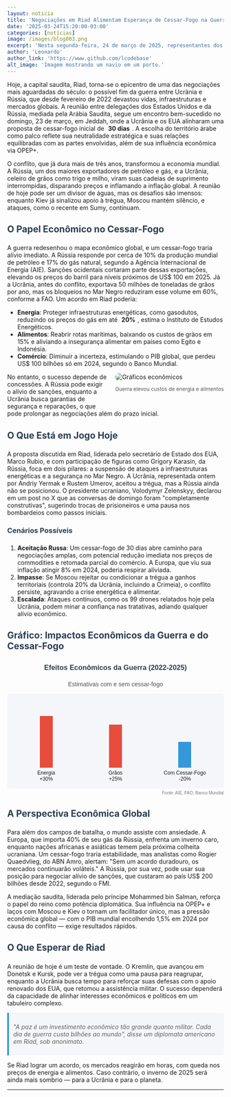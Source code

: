 ```yaml
---
layout: noticia
title: 'Negociações em Riad Alimentam Esperança de Cessar-Fogo na Guerra Ucrânia-Rússia'
date: '2025-03-24T15:20:00-03:00'
categories: [notícias]
image: /images/blog003.png
excerpt: 'Nesta segunda-feira, 24 de março de 2025, representantes dos EUA e da Rússia reúnem-se em Riad, Arábia Saudita, para discutir um cessar-fogo na guerra entre Ucrânia e Rússia, com foco em impactos econômicos e estabilidade global. Após conversas "construtivas" com a Ucrânia no domingo, a proposta de uma trégua de 30 dias ganha força, mas a resposta de Moscou ainda é incerta.'
author: 'Leonardo'
author_link: 'https://www.github.com/lcodebase'
alt_image: 'Imagem mostrando um navio em um porto.'
---
```


Hoje, a capital saudita, Riad, torna-se o epicentro de uma das negociações mais aguardadas do século: o possível fim da guerra entre Ucrânia e Rússia, que desde fevereiro de 2022 devastou vidas, infraestruturas e mercados globais. A reunião entre delegações dos Estados Unidos e da Rússia, mediada pela Arábia Saudita, segue um encontro bem-sucedido no domingo, 23 de março, em Jeddah, onde a Ucrânia e os EUA alinharam uma proposta de cessar-fogo inicial de <span class="highlight">30 dias</span>. A escolha do território árabe como palco reflete sua neutralidade estratégica e suas relações equilibradas com as partes envolvidas, além de sua influência econômica via OPEP+.

O conflito, que já dura mais de três anos, transformou a economia mundial. A Rússia, um dos maiores exportadores de petróleo e gás, e a Ucrânia, celeiro de grãos como trigo e milho, viram suas cadeias de suprimento interrompidas, disparando preços e inflamando a inflação global. A reunião de hoje pode ser um divisor de águas, mas os desafios são imensos: enquanto Kiev já sinalizou apoio à trégua, Moscou mantém silêncio, e ataques, como o recente em Sumy, continuam.

## O Papel Econômico no Cessar-Fogo

A guerra redesenhou o mapa econômico global, e um cessar-fogo traria alívio imediato. A Rússia responde por cerca de 10% da produção mundial de petróleo e 17% do gás natural, segundo a Agência Internacional de Energia (AIE). Sanções ocidentais cortaram parte dessas exportações, elevando os preços do barril para níveis próximos de US$ 100 em 2025. Já a Ucrânia, antes do conflito, exportava 50 milhões de toneladas de grãos por ano, mas os bloqueios no Mar Negro reduziram esse volume em 60%, conforme a FAO. Um acordo em Riad poderia:

- **Energia**: Proteger infraestruturas energéticas, como gasodutos, reduzindo os preços do gás em até <span class="highlight">20%</span>, estima o Instituto de Estudos Energéticos.
- **Alimentos**: Reabrir rotas marítimas, baixando os custos de grãos em 15% e aliviando a insegurança alimentar em países como Egito e Indonésia.
- **Comércio**: Diminuir a incerteza, estimulando o PIB global, que perdeu US$ 100 bilhões só em 2024, segundo o Banco Mundial.

<div style="float: right; margin: 0 0 20px 20px;">
    <img src="https://via.placeholder.com/300x200.png?text=Impacto+Econômico" alt="Gráficos econômicos" style="border-radius: 10px;">
    <p style="font-size: 12px; color: #555; text-align: center;">Guerra elevou custos de energia e alimentos</p>
</div>

No entanto, o sucesso depende de concessões. A Rússia pode exigir o alívio de sanções, enquanto a Ucrânia busca garantias de segurança e reparações, o que pode prolongar as negociações além do prazo inicial.

## O Que Está em Jogo Hoje

A proposta discutida em Riad, liderada pelo secretário de Estado dos EUA, Marco Rubio, e com participação de figuras como Grigory Karasin, da Rússia, foca em dois pilares: a suspensão de ataques a infraestruturas energéticas e a segurança no Mar Negro. A Ucrânia, representada ontem por Andriy Yermak e Rustem Umerov, aceitou a trégua, mas a Rússia ainda não se posicionou. O presidente ucraniano, Volodymyr Zelenskyy, declarou em um post no X que as conversas de domingo foram "completamente construtivas", sugerindo trocas de prisioneiros e uma pausa nos bombardeios como passos iniciais.

### Cenários Possíveis

1. **Aceitação Russa**: Um cessar-fogo de 30 dias abre caminho para negociações amplas, com potencial redução imediata nos preços de commodities e retomada parcial do comércio. A Europa, que viu sua inflação atingir 8% em 2024, poderia respirar aliviada.
2. **Impasse**: Se Moscou rejeitar ou condicionar a trégua a ganhos territoriais (controla 20% da Ucrânia, incluindo a Crimeia), o conflito persiste, agravando a crise energética e alimentar.
3. **Escalada**: Ataques contínuos, como os 99 drones relatados hoje pela Ucrânia, podem minar a confiança nas tratativas, adiando qualquer alívio econômico.

## Gráfico: Impactos Econômicos da Guerra e do Cessar-Fogo

<div style="width: 100%; max-width: 800px; margin: 20px 0; font-family: Arial, sans-serif;">
    <h3 style="text-align: center; color: #2c3e50;">Efeitos Econômicos da Guerra (2022-2025)</h3>
    <p style="text-align: center; font-size: 14px; color: #555;">Estimativas com e sem cessar-fogo</p>
    <div style="background-color: #f5f6fa; padding: 10px; border-radius: 5px;">
        <div style="display: flex; justify-content: space-between; align-items: flex-end; height: 200px;">
            <div style="text-align: center; flex: 1;">
                <div style="background-color: #e74c3c; height: 120px; width: 30px; margin: 0 auto;"></div>
                <p style="font-size: 12px; margin: 5px 0;">Energia<br>+30%</p>
            </div>
            <div style="text-align: center; flex: 1;">
                <div style="background-color: #e74c3c; height: 100px; width: 30px; margin: 0 auto;"></div>
                <p style="font-size: 12px; margin: 5px 0;">Grãos<br>+25%</p>
            </div>
            <div style="text-align: center; flex: 1;">
                <div style="background-color: #3498db; height: 60px; width: 30px; margin: 0 auto;"></div>
                <p style="font-size: 12px; margin: 5px 0;">Com Cessar-Fogo<br>-20%</p>
            </div>
        </div>
    </div>
    <p style="font-size: 10px; color: #777; text-align: right; margin-top: 5px;">Fonte: AIE, FAO, Banco Mundial</p>
</div>

## A Perspectiva Econômica Global

Para além dos campos de batalha, o mundo assiste com ansiedade. A Europa, que importa 40% de seu gás da Rússia, enfrenta um inverno caro, enquanto nações africanas e asiáticas temem pela próxima colheita ucraniana. Um cessar-fogo traria estabilidade, mas analistas como Rogier Quaedvlieg, do ABN Amro, alertam: "Sem um acordo duradouro, os mercados continuarão voláteis." A Rússia, por sua vez, pode usar sua posição para negociar alívio de sanções, que custaram ao país US$ 200 bilhões desde 2022, segundo o FMI.

A mediação saudita, liderada pelo príncipe Mohammed bin Salman, reforça o papel do reino como potência diplomática. Sua influência na OPEP+ e laços com Moscou e Kiev o tornam um facilitador único, mas a pressão econômica global — com o PIB mundial encolhendo 1,5% em 2024 por causa do conflito — exige resultados rápidos.

## O Que Esperar de Riad

A reunião de hoje é um teste de vontade. O Kremlin, que avançou em Donetsk e Kursk, pode ver a trégua como uma pausa para reagrupar, enquanto a Ucrânia busca tempo para reforçar suas defesas com o apoio renovado dos EUA, que retomou a assistência militar. O sucesso dependerá da capacidade de alinhar interesses econômicos e políticos em um tabuleiro complexo.

> "A paz é um investimento econômico tão grande quanto militar. Cada dia de guerra custa bilhões ao mundo", disse um diplomata americano em Riad, sob anonimato.

Se Riad lograr um acordo, os mercados reagirão em horas, com queda nos preços de energia e alimentos. Caso contrário, o inverno de 2025 será ainda mais sombrio — para a Ucrânia e para o planeta.

---

<style>
.highlight {
    padding: 2px 5px;
    font-weight: bold;
    border-radius: 3px;
}
h1, h2, h3 {
    color: #2c3e50;
    padding-bottom: 5px;
}
img {
    max-width: 100%;
}
blockquote {
    background-color: #f5f6fa;
    border-left: 4px solid #3498db;
    padding: 10px;
    margin: 10px 0;
    font-style: italic;
}
</style>
